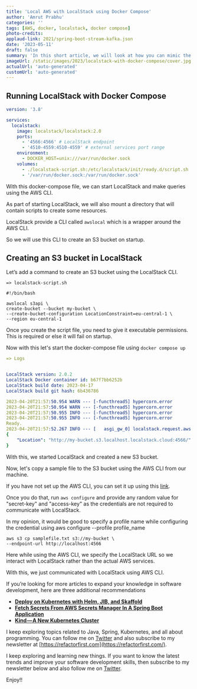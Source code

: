 ```yaml
---
title: 'Local AWS with LocalStack using Docker Compose'
author: 'Amrut Prabhu'
categories: ''
tags: [AWS, docker, localstack, docker compose]
photo-credits:
applaud-link: 2021/spring-boot-stream-kafka.json
date: '2023-05-11'
draft: false
summary: 'In this short article, we will look at how you can mimic the behavior of communicating with AWS locally using LocalStack with docker-compose.'
imageUrl: /static/images/2023/localstack-with-docker-compose/cover.jpg
actualUrl: 'auto-generated'
customUrl: 'auto-generated'
---
```


## Running LocalStack with Docker Compose

```yaml
version: '3.8'

services:
  localstack:
    image: localstack/localstack:2.0
    ports:
      - '4566:4566' # LocalStack endpoint
      - '4510-4559:4510-4559' # external services port range
    environment:
      - DOCKER_HOST=unix:///var/run/docker.sock
    volumes:
      - ./localstack-script.sh:/etc/localstack/init/ready.d/script.sh
      - '/var/run/docker.sock:/var/run/docker.sock'
```

With this docker-compose file, we can start LocalStack and make queries using the AWS CLI.

As part of starting LocalStack, we will also mount a directory that will contain scripts to create some resources.

LocalStack provide a CLI called `awslocal` which is a wrapper around the AWS CLI.

So we will use this CLI to create an S3 bucket on startup.

## Creating an S3 bucket in LocalStack

Let’s add a command to create an S3 bucket using the LocalStack CLI.

```shell
=> localstack-script.sh

#!/bin/bash

awslocal s3api \
create-bucket --bucket my-bucket \
--create-bucket-configuration LocationConstraint=eu-central-1 \
--region eu-central-1
```

Once you create the script file, you need to give it executable permissions. This is required or else it will fail on startup.

Now with this let's start the docker-compose file using `docker compose up`

```yaml
=> Logs


LocalStack version: 2.0.2
LocalStack Docker container id: b67f7bb6252b
LocalStack build date: 2023-04-17
LocalStack build git hash: 6b436786

2023-04-20T21:57:50.954 WARN --- [-functhread5] hypercorn.error            : ASGI Framework Lifespan error, continuing without Lifespan support
2023-04-20T21:57:50.954 WARN --- [-functhread5] hypercorn.error            : ASGI Framework Lifespan error, continuing without Lifespan support
2023-04-20T21:57:50.955 INFO --- [-functhread5] hypercorn.error            : Running on https://0.0.0.0:4566 (CTRL + C to quit)
2023-04-20T21:57:50.955 INFO --- [-functhread5] hypercorn.error            : Running on https://0.0.0.0:4566 (CTRL + C to quit)
Ready.
2023-04-20T21:57:52.267 INFO --- [   asgi_gw_0] localstack.request.aws     : AWS s3.CreateBucket => 200
{
    "Location": "http://my-bucket.s3.localhost.localstack.cloud:4566/"
}
```

With this, we started LocalStack and created a new S3 bucket.

Now, let's copy a sample file to the S3 bucket using the AWS CLI from our machine.

If you have not set up the AWS CLI, you can set it up using this [link](https://docs.aws.amazon.com/cli/latest/userguide/getting-started-install.html).

Once you do that, run `aws configure` and provide any random value for "secret-key" and "access-key" as the credentials are not required to communicate with LocalStack.

In my opinion, it would be good to specify a profile name while configuring the credential using aws configure --profile profile_name

```shell
aws s3 cp samplefile.txt s3://my-bucket \
--endpoint-url http://localhost:4566
```

Here while using the AWS CLI, we specify the LocalStack URL so we interact with LocalStack rather than the actual AWS services.

With this, we just communicated with LocalStack using AWS CLI.

If you’re looking for more articles to expand your knowledge in software development, here are three additional recommendations

- [**Deploy on Kubernetes with Helm, JIB, and Skaffold**](https://refactorfirst.com/deploy-application-on-kubernetes-with-skaffold-helm-jib)
- [**Fetch Secrets From AWS Secrets Manager In A Spring Boot Application**](https://refactorfirst.com/spring-boot-fetch-secrets-from-aws-secrets-manager)
- [**Kind — A New Kubernetes Cluster**](https://refactorfirst.com/kind-kubernetes-cluster)

I keep exploring topics related to Java, Spring, Kubernetes, and all about programming. You can follow me on [Twitter](https://twitter.com/amrutprabhu42) and also subscribe to my newsletter at [https://refactorfirst.com](https://refactorfirst.com/).

I keep exploring and learning new things. If you want to know the latest trends and improve your software development skills, then subscribe to my newsletter below and also follow me on [Twitter](https://twitter.com/amrutprabhu42).

Enjoy!!
